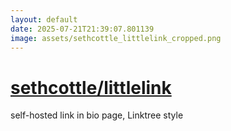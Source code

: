 ```yaml
---
layout: default
date: 2025-07-21T21:39:07.801139
image: assets/sethcottle_littlelink_cropped.png
---
```


# [sethcottle/littlelink](https://github.com/sethcottle/littlelink)

self-hosted link in bio page, Linktree style
